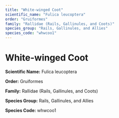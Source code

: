 ```yaml
---
title: "White-winged Coot"
scientific_name: "Fulica leucoptera"
order: "Gruiformes"
family: "Rallidae (Rails, Gallinules, and Coots)"
species_group: "Rails, Gallinules, and Allies"
species_code: "whwcoo1"
---
```


# White-winged Coot

**Scientific Name:** Fulica leucoptera

**Order:** Gruiformes

**Family:** Rallidae (Rails, Gallinules, and Coots)

**Species Group:** Rails, Gallinules, and Allies

**Species Code:** whwcoo1
